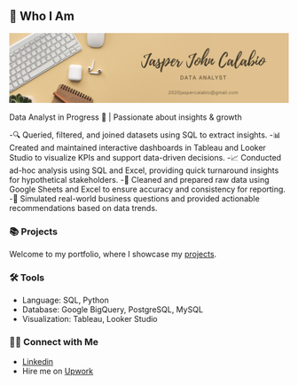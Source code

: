 ## 👋 Who I Am

![Brown and Gray Simple Personal LinkedIn Banner](https://github.com/JapCalabyu/Portfolio/blob/main/Black%20and%20Beige%20Modern%20Handwriting%20Professional%20Business%20LinkedIn%20Banner.png)

Data Analyst in Progress 🚀 | Passionate about insights & growth

-🔍 Queried, filtered, and joined datasets using SQL to extract insights.
-📊 Created and maintained interactive dashboards in Tableau and Looker Studio to visualize KPIs and support data-driven decisions.
-📈 Conducted ad-hoc analysis using SQL and Excel, providing quick turnaround insights for hypothetical stakeholders.
-🧹 Cleaned and prepared raw data using Google Sheets and Excel to ensure accuracy and consistency for reporting.
-📁 Simulated real-world business questions and provided actionable recommendations based on data trends.

### 📚 Projects

Welcome to my portfolio, where I showcase my [projects](https://github.com/katiehuangx/Portfolio-Guide/blob/main/README.md).

### 🛠️ Tools

- Language: SQL, Python
- Database: Google BigQuery, PostgreSQL, MySQL
- Visualization: Tableau, Looker Studio

### 👋🏻 Connect with Me

- [Linkedin](https://www.linkedin.com/in/katiehuangx/)
- Hire me on [Upwork](https://www.upwork.com/freelancers/~016ea4ffe7d7d64c1d)
